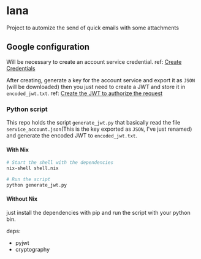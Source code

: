 # Iana
Project to automize the send of quick emails with some attachments

## Google configuration
Will be necessary to create an account service credential. ref: [Create Credentials](https://developers.google.com/workspace/guides/create-credentials?hl=en-us)

After creating, generate a key for the account service and export it as `JSON` (will be downloaded) then you just need to create a JWT and store it in `encoded_jwt.txt`. ref: [Create the JWT to authorize the request](https://developers.google.com/identity/protocols/oauth2/service-account?hl=en-us#authorizingrequests)

### Python script
This repo holds the script `generate_jwt.py` that basically read the file `service_account.json`(This is the key exported as `JSON`, I've just renamed) and generate the encoded JWT to `encoded_jwt.txt`.

#### With Nix
```bash
# Start the shell with the dependencies
nix-shell shell.nix

# Run the script
python generate_jwt.py
```

#### Without Nix
just install the dependencies with pip and run the script with your python bin.

deps:
- pyjwt
- cryptography
